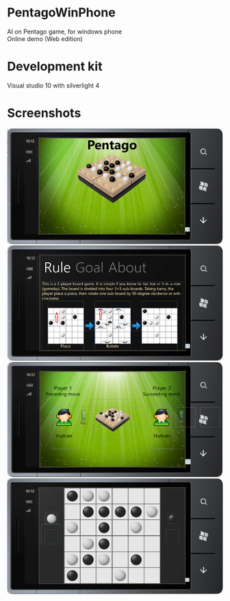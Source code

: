 # PentagoWinPhone
AI on Pentago game, for windows phone  
Online demo (Web edition)  

# Development kit  
Visual studio 10 with silverlight 4  

# Screenshots  
![s1](docs/app1.jpg)
![s2](docs/app2.jpg)
![s3](docs/app3.jpg)
![s4](docs/app4.jpg)
